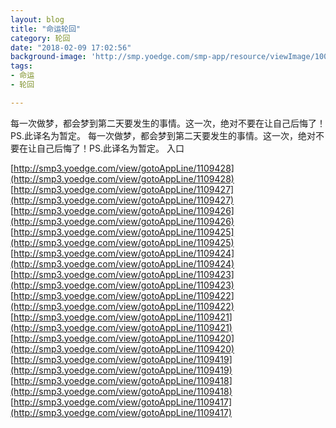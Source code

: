 ```yaml
---
layout: blog
title: "命运轮回"
category: 轮回
date: "2018-02-09 17:02:56"
background-image: 'http://smp.yoedge.com/smp-app/resource/viewImage/1002240appline.png'
tags:
- 命运
- 轮回

---
```

每一次做梦，都会梦到第二天要发生的事情。这一次，绝对不要在让自己后悔了！PS.此译名为暂定。
每一次做梦，都会梦到第二天要发生的事情。这一次，绝对不要在让自己后悔了！PS.此译名为暂定。
入口

[http://smp3.yoedge.com/view/gotoAppLine/1109428](http://smp3.yoedge.com/view/gotoAppLine/1109428)
[http://smp3.yoedge.com/view/gotoAppLine/1109427](http://smp3.yoedge.com/view/gotoAppLine/1109427)
[http://smp3.yoedge.com/view/gotoAppLine/1109426](http://smp3.yoedge.com/view/gotoAppLine/1109426)
[http://smp3.yoedge.com/view/gotoAppLine/1109425](http://smp3.yoedge.com/view/gotoAppLine/1109425)
[http://smp3.yoedge.com/view/gotoAppLine/1109424](http://smp3.yoedge.com/view/gotoAppLine/1109424)
[http://smp3.yoedge.com/view/gotoAppLine/1109423](http://smp3.yoedge.com/view/gotoAppLine/1109423)
[http://smp3.yoedge.com/view/gotoAppLine/1109422](http://smp3.yoedge.com/view/gotoAppLine/1109422)
[http://smp3.yoedge.com/view/gotoAppLine/1109421](http://smp3.yoedge.com/view/gotoAppLine/1109421)
[http://smp3.yoedge.com/view/gotoAppLine/1109420](http://smp3.yoedge.com/view/gotoAppLine/1109420)
[http://smp3.yoedge.com/view/gotoAppLine/1109419](http://smp3.yoedge.com/view/gotoAppLine/1109419)
[http://smp3.yoedge.com/view/gotoAppLine/1109418](http://smp3.yoedge.com/view/gotoAppLine/1109418)
[http://smp3.yoedge.com/view/gotoAppLine/1109417](http://smp3.yoedge.com/view/gotoAppLine/1109417)

        
